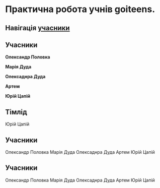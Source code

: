 # Практична робота учнів **goiteens**.

## Навігація [учасники](#учасники)
## Учасники 
**Олександр Половка**

**Марія Дуда**

**Олексаднра Дуда**

**Артем**

**Юрій Цапій**

## Тімлід 
Юрій Цапій

## Учасники 
Олександр Половка
Марія Дуда 
Олексаднра Дуда
Артем 
Юрій Цапій

## Учасники 
Олександр Половка
Марія Дуда 
Олексаднра Дуда
Артем 
Юрій Цапій


